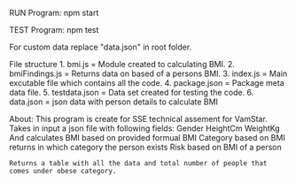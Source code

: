 RUN Program:
    npm start

TEST Program:
    npm test

For custom data replace "data.json" in root folder.

File structure
    1. bmi.js = Module created to calculating BMI.
    2. bmiFindings.js =  Returns data on based of a persons BMI.
    3. index.js = Main excutable file which contains all the code.
    4. package.json = Package meta data file.
    5. testdata.json = Data set created for testing the code.
    6. data.json = json data with person details to calculate BMI

About:
    This program is create for SSE technical assement for VamStar.
    Takes in input a json file with following fields:
        Gender
        HeightCm
        WeightKg
    And calculates
        BMI based on provided formual
        BMI Category based on BMI returns in which category the person exists
        Risk based on BMI of a person
    
    Returns a table with all the data and total number of people that comes under obese category.